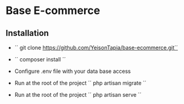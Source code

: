 # Base E-commerce

## Installation 

* ´´ git clone https://github.com/YeisonTapia/base-ecommerce.git´´

* ´´ composer install ´´

* Configure .env file with your data base access

* Run at the root of the project ´´ php artisan migrate ´´

* Run at the root of the project ´´ php artisan serve ´´
